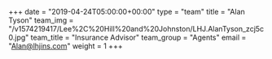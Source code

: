 +++
date = "2019-04-24T05:00:00+00:00"
type = "team"
title = "Alan Tyson"
team_img = "/v1574219417/Lee%2C%20Hill%20and%20Johnston/LHJ.AlanTyson_zcj5c0.jpg"
team_title = "Insurance Advisor"
team_group = "Agents"
email = "Alan@lhjins.com"
weight = 1
+++
